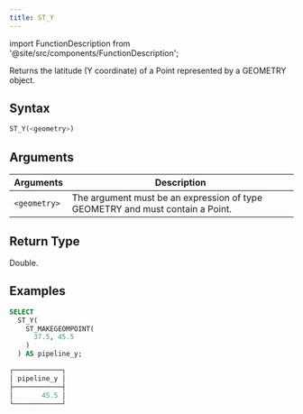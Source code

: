 ```yaml
---
title: ST_Y
---
```

import FunctionDescription from '@site/src/components/FunctionDescription';

<FunctionDescription description="Introduced or updated: v1.2.458"/>

Returns the latitude (Y coordinate) of a Point represented by a GEOMETRY object.

## Syntax

```sql
ST_Y(<geometry>)
```

## Arguments

| Arguments    | Description                                                                   |
|--------------|-------------------------------------------------------------------------------|
| `<geometry>` | The argument must be an expression of type GEOMETRY and must contain a Point. |

## Return Type

Double.

## Examples

```sql
SELECT
  ST_Y(
    ST_MAKEGEOMPOINT(
      37.5, 45.5
    )
  ) AS pipeline_y;

┌────────────┐
│ pipeline_y │
├────────────┤
│       45.5 │
└────────────┘
```
